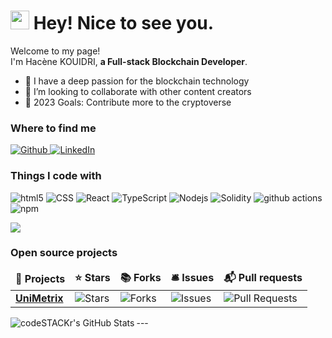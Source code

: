 <h1><img src="https://emojis.slackmojis.com/emojis/images/1531849430/4246/blob-sunglasses.gif?1531849430" width="30"/> Hey! Nice to see you.</h1>

<p>Welcome to my page! </br> I'm Hacène KOUIDRI, <b>a Full-stack Blockchain Developer</b>. </p>

- 🌱 I have a deep passion for the blockchain technology  
- 👯 I’m looking to collaborate with other content creators
- 🥅 2023 Goals: Contribute more to the cryptoverse

<h3>Where to find me</h3>
<p>
  <a href="https://github.com//HaceneKouidri" target="_blank">
    <img alt="Github" src="https://img.shields.io/badge/GitHub-%2312100E.svg?&style=for-the-badge&logo=Github&logoColor=white" />
  </a>
  <a href="https://www.linkedin.com/in/hac%C3%A8ne-kouidri/" target="_blank">
    <img alt="LinkedIn" src="https://img.shields.io/badge/linkedin-%230077B5.svg?&style=for-the-badge&logo=linkedin&logoColor=white" />
  </a> 
</p>

<h3>Things I code with</h3>
<p>
  <img alt="html5" src="https://img.shields.io/badge/-HTML5-E34F26?style=flat-square&logo=html5&logoColor=white" />

  <img alt="CSS" src="https://img.shields.io/badge/CSS3-1572B6?style=flat-square&logo=css3&logoColor=white" />
  <img alt="React" src="https://img.shields.io/badge/-React-45b8d8?style=flat-square&logo=react&logoColor=white" />
  <img alt="TypeScript" src="https://img.shields.io/badge/TypeScript-007ACC?style=flat-square&logo=typescript&logoColor=white" />
  <img alt="Nodejs" src="https://img.shields.io/badge/-Nodejs-43853d?style=flat-square&logo=Node.js&logoColor=white" />
  <img alt="Solidity" src="https://img.shields.io/badge/Solidity-e6e6e6?style=flat-square&logo=solidity&logoColor=white" /> 
  <img alt="github actions" src="https://img.shields.io/badge/-Github_Actions-2088FF?style=flat-square&logo=github-actions&logoColor=white" />
  <img alt="npm" src="https://img.shields.io/badge/-NPM-CB3837?style=flat-square&logo=npm&logoColor=white" /> 
</p>

<div>
    <img  src="https://github-readme-stats.vercel.app/api/top-langs/?username=leidanwqq1&layout=compact" />
</div>

<h3>Open source projects</h3>
<table>
  <thead align="center">
    <tr border: none;>
      <td><b>🎁 Projects</b></td>
      <td><b>⭐ Stars</b></td>
      <td><b>📚 Forks</b></td>
      <td><b>🛎 Issues</b></td>
      <td><b>📬 Pull requests</b></td>
    </tr>
  </thead>
  <tbody>
    <tr>
      <td><a href="https://github.com/unimetrix/unimetrix.github.io"><b>UniMetrix</b></a></td>
      <td><img alt="Stars" src="https://img.shields.io/github/stars/unimetrix/unimetrix.github.io?style=flat-square&labelColor=343b41"/></td>
      <td><img alt="Forks" src="https://img.shields.io/github/forks/unimetrix/unimetrix.github.io?style=flat-square&labelColor=343b41"/></td>
      <td><img alt="Issues" src="https://img.shields.io/github/issues/unimetrix/unimetrix.github.io?style=flat-square&labelColor=343b41"/></td>
      <td><img alt="Pull Requests" src="https://img.shields.io/github/issues-pr/lunimetrix/unimetrix.github.io?style=flat-square&labelColor=343b41"/></td>
    </tr>
  </tbody>
</table>
---

<img align="left" alt="codeSTACKr's GitHub Stats" src="https://github-readme-stats.vercel.app/api?username=HaceneKouidri&count_private=true&show_icons=true&hide_border=true&theme=radical" />

